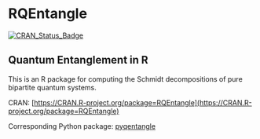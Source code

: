 # RQEntangle

[![CRAN_Status_Badge](http://www.r-pkg.org/badges/version/RQEntangle)](https://CRAN.R-project.org/package=RQEntangle)

## Quantum Entanglement in R

This is an R package for computing the Schmidt decompositions of pure bipartite quantum systems.

CRAN:  [https://CRAN.R-project.org/package=RQEntangle](https://CRAN.R-project.org/package=RQEntangle)

Corresponding Python package: [pyqentangle](http://pyqentangle.readthedocs.io/en/latest/)

